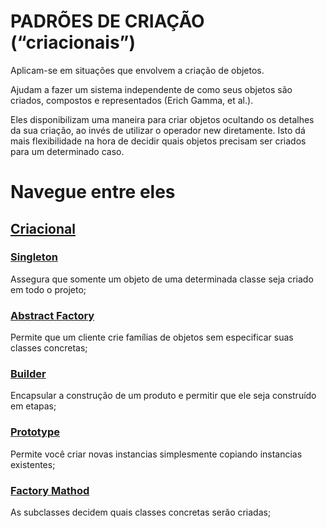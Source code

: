 # PADRÕES DE CRIAÇÃO (“criacionais”)

Aplicam-se em situações que envolvem a criação de objetos.

Ajudam a fazer um sistema independente de como seus objetos são criados, compostos e representados (Erich Gamma, et al.).

Eles disponibilizam uma maneira para criar objetos ocultando os detalhes da sua criação, ao invés de utilizar o operador new diretamente. Isto dá mais flexibilidade na hora de decidir quais objetos precisam ser criados para um determinado caso.


# Navegue entre eles

## [Criacional](README.MD)

### [Singleton](Singleton/README.MD)
Assegura que somente um objeto de uma determinada classe seja criado em todo o projeto;
### [Abstract Factory](AbstractFactory/README.md)
Permite que um cliente crie famílias de objetos sem especificar suas classes concretas;
### [Builder](Builder/README.MD)
Encapsular a construção de um produto e permitir que ele seja construído em etapas;
### [Prototype](Prototype/README.MD)
Permite você criar novas instancias simplesmente copiando instancias existentes;
### [Factory Mathod](FactoryMethod/README.MD)
As subclasses decidem quais classes concretas serão criadas;